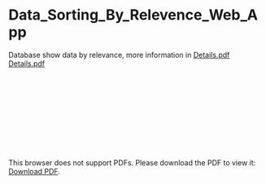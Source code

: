 # Data_Sorting_By_Relevence_Web_App
Database show data by relevance, more information in 
[Details.pdf](https://github.com/Mu-Shun/Data_Sorting_By_Relevence_Web_App/blob/master/Details.pdf)
[Details.pdf](https://docs.google.com/viewer?url=https://github.com/Mu-Shun/Data_Sorting_By_Relevence_Web_App/blob/master/Details.pdf)

<object data="https://github.com/Mu-Shun/Data_Sorting_By_Relevence_Web_App/blob/master/Details.pdf" type="application/pdf" width="700px" height="700px">
    <embed src="https://github.com/Mu-Shun/Data_Sorting_By_Relevence_Web_App/blob/master/Details.pdf">
        <p>This browser does not support PDFs. Please download the PDF to view it: <a href="https://github.com/Mu-Shun/Data_Sorting_By_Relevence_Web_App/blob/master/Details.pdf">Download PDF</a>.</p>
    </embed>
</object>
